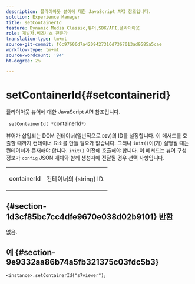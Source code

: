 ```yaml
---
description: 플라이아웃 뷰어에 대한 JavaScript API 참조입니다.
solution: Experience Manager
title: setContainerId
feature: Dynamic Media Classic,뷰어,SDK/API,플라이아웃
role: 개발자,비즈니스 전문가
translation-type: tm+mt
source-git-commit: f6c97606d7a4209427316d7367013ad9585a5cae
workflow-type: tm+mt
source-wordcount: '94'
ht-degree: 2%

---
```



# setContainerId{#setcontainerid}

플라이아웃 뷰어에 대한 JavaScript API 참조입니다.

` setContainerId( *`containerId`*)`

뷰어가 삽입되는 DOM 컨테이너(일반적으로 `DIV`)의 ID를 설정합니다. 이 메서드를 호출할 때까지 컨테이너 요소를 만들 필요가 없습니다. 그러나 `init()`이(가) 실행될 때는 컨테이너가 존재해야 합니다. `init()` 이전에 호출해야 합니다. 이 메서드는 뷰어 구성 정보가 `config` JSON 개체와 함께 생성자에 전달될 경우 선택 사항입니다.

<table id="table_896DFF34A68A403DB93A6D597461A573"> 
 <tbody> 
  <tr> 
   <td colname="col1"> <p> <span class="codeph"> <span class="varname"> containerId  </span> </span> </p> </td> 
   <td colname="col2"> <p> <span class="codeph"> 컨테이너의 {string}  </span> ID. </p> </td> 
  </tr> 
 </tbody> 
</table>

## {#section-1d3cf85bc7cc4dfe9670e038d02b9101} 반환

없음.

## 예 {#section-9e9332aa86b74a5fb321375c03fdc5b3}

```
<instance>.setContainerId("s7viewer");
```

